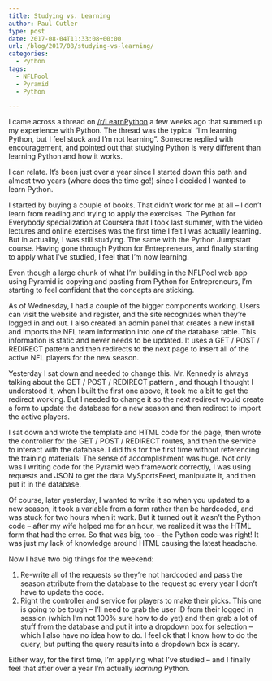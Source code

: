 ```yaml
---
title: Studying vs. Learning
author: Paul Cutler
type: post
date: 2017-08-04T11:33:08+00:00
url: /blog/2017/08/studying-vs-learning/
categories:
  - Python
tags:
  - NFLPool
  - Pyramid
  - Python

---
```

I came across a thread on [/r/LearnPython][1] a few weeks ago that summed up my experience with Python. The thread was the typical “I’m learning Python, but I feel stuck and I’m not learning”. Someone replied with encouragement, and pointed out that studying Python is very different than learning Python and how it works.

I can relate. It’s been just over a year since I started down this path and almost two years (where does the time go!) since I decided I wanted to learn Python.

I started by buying a couple of books. That didn’t work for me at all &#8211; I don’t learn from reading and trying to apply the exercises. The Python for Everybody specialization at Coursera that I took last summer, with the video lectures and online exercises was the first time I felt I was actually learning. But in actuality, I was still studying. The same with the Python Jumpstart course. Having gone through Python for Entrepreneurs, and finally starting to apply what I’ve studied, I feel that I’m now learning.

Even though a large chunk of what I’m building in the NFLPool web app using Pyramid is copying and pasting from Python for Entrepreneurs, I’m starting to feel confident that the concepts are sticking.

As of Wednesday, I had a couple of the bigger components working. Users can visit the website and register, and the site recognizes when they’re logged in and out. I also created an admin panel that creates a new install and imports the NFL team information into one of the database table. This information is static and never needs to be updated. It uses a GET / POST / REDIRECT pattern and then redirects to the next page to insert all of the active NFL players for the new season.

Yesterday I sat down and needed to change this. Mr. Kennedy is always talking about the GET / POST / REDIRECT pattern , and though I thought I understood it, when I built the first one above, it took me a bit to get the redirect working. But I needed to change it so the next redirect would create a form to update the database for a new season and then redirect to import the active players.

I sat down and wrote the template and HTML code for the page, then wrote the controller for the GET / POST / REDIRECT routes, and then the service to interact with the database. I did this for the first time without referencing the training materials! The sense of accomplishment was huge. Not only was I writing code for the Pyramid web framework correctly, I was using requests and JSON to get the data MySportsFeed, manipulate it, and then put it in the database.

Of course, later yesterday, I wanted to write it so when you updated to a new season, it took a variable from a form rather than be hardcoded, and was stuck for two hours when it work. But it turned out it wasn’t the Python code &#8211; after my wife helped me for an hour, we realized it was the HTML form that had the error. So that was big, too &#8211; the Python code was right! It was just my lack of knowledge around HTML causing the latest headache.

Now I have two big things for the weekend:

  1. Re-write all of the requests so they’re not hardcoded and pass the season attribute from the database to the request so every year I don’t have to update the code.
  2. Right the controller and service for players to make their picks. This one is going to be tough &#8211; I’ll need to grab the user ID from their logged in session (which I’m not 100% sure how to do yet) and then grab a lot of stuff from the database and put it into a dropdown box for selection &#8211; which I also have no idea how to do. I feel ok that I know how to do the query, but putting the query results into a dropdown box is scary.

Either way, for the first time, I’m applying what I’ve studied &#8211; and I finally feel that after over a year I’m actually _learning_ Python.

 [1]: https://www.reddit.com/r/LearnPython